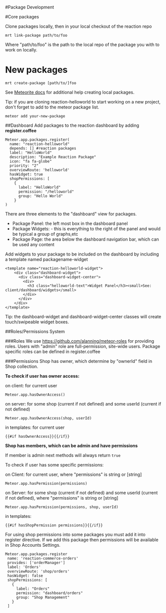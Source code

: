 #Package Development

#Core packages

Clone packages locally, then in your local checkout of the reaction repo

    mrt link-package path/to/foo

Where "path/to/foo" is the path to the local repo of the package you with to work on locally.


# New packages

    mrt create-package [path/to/]foo


See [Meteorite docs](https://github.com/oortcloud/meteorite/) for additional help creating local packages.

Tip:  if you are cloning reaction-helloworld to start working on a new project, don't forget to add to the meteor package list.

    meteor add your-new-package

##Dashboard
Add packages to the reaction dashboard by adding **register.coffee**

    Meteor.app.packages.register(
      name: "reaction-helloworld"
      depends: [] #reaction packages
      label: "HelloWorld"
      description: "Example Reaction Package"
      icon: "fa fa-globe"
      priority: "2"
      overviewRoute: 'helloworld'
      hasWidget: true
      shopPermissions: [
        {
          label: "HelloWorld"
          permission: "/helloworld"
          group: "Hello World"
        }
    )

There are three elements to the "dashboard" view for packages.

- Package Panel: the left most box in the dashboard panel
- Package Widgets: - this is everything to the right of the panel and would be typical a group of graphs,etc
- Package Page: the area below the dashboard navigation bar, which can be used any content
 

Add widgets to your package to be included on the dashboard by including a template named packagename-widget

    <template name="reaction-helloworld-widget">
        <div class="dashboard-widget">
          <div class="dashboard-widget-center">
            <div>
              <h3 class="helloworld-text">Widget Panel</h3><small>See: client/dashboard/widgets</small>
            </div>
          </div>
        </div>
    </template>

Tip: the dashboard-widget and dashboard-widget-center classes will create touch/swipeable widget boxes.

##Roles/Permissions System

###Roles
We use https://github.com/alanning/meteor-roles for providing roles.
Users with "admin" role are full-permission, site-wide users. Package specific roles can be defined in register.coffee

###Permissions
Shop has owner, which determine by "ownerId" field in Shop collection.

**To check if user has owner access:**

on client: for current user

    Meteor.app.hasOwnerAccess()

on server: for some shop (current if not defined) and some userId (current if not defined)

    Meteor.app.hasOwnerAccess(shop, userId)

in templates: for current user

    {{#if hasOwnerAccess}}{{/if}}

**Shop has members, which can be admin and have permissions**

If member is admin next methods will always return `true`

To check if user has some specific permissions:

on Client: for current user, where "permissions" is string or [string]

    Meteor.app.hasPermission(permissions)

on Server: for some shop (current if not defined) and some userId (current if not defined), where "permissions" is string or [string]

    Meteor.app.hasPermission(permissions, shop, userId)

in templates:

    {{#if hasShopPermission permissions}}{{/if}}


For using shop permissions into some packages you must add it into register directive.
If we add this package then permissions will be available in Shop Accounts Settings.

    Meteor.app.packages.register
     name: 'reaction-commerce-orders'
     provides: ['orderManager']
     label: 'Orders'
     overviewRoute: 'shop/orders'
     hasWidget: false
     shopPermissions: [
       {
         label: "Orders"
         permission: "dashboard/orders"
         group: "Shop Management"
       }
     ]
